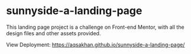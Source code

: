 # sunnyside-a-landing-page
This landing page project is a challenge on Front-end Mentor, with all the design files and other assets provided.

View Deployment: https://aqsakhan.github.io/sunnyside-a-landing-page/
